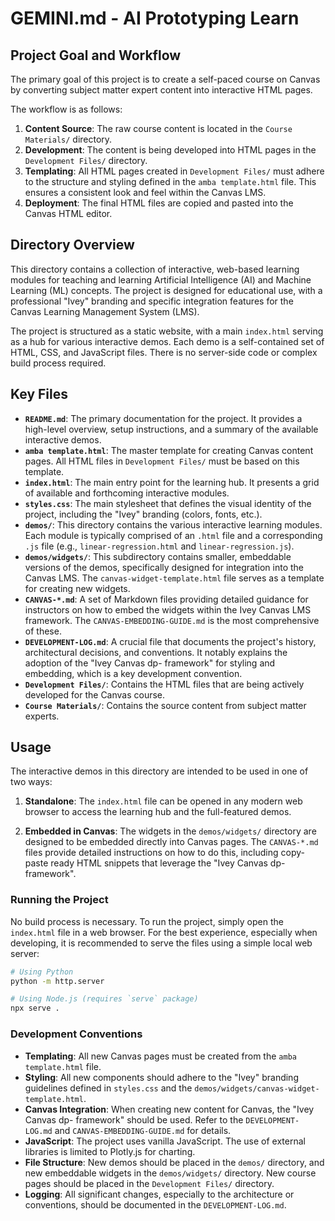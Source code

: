 # GEMINI.md - AI Prototyping Learn

## Project Goal and Workflow

The primary goal of this project is to create a self-paced course on Canvas by converting subject matter expert content into interactive HTML pages.

The workflow is as follows:

1.  **Content Source**: The raw course content is located in the `Course Materials/` directory.
2.  **Development**: The content is being developed into HTML pages in the `Development Files/` directory.
3.  **Templating**: All HTML pages created in `Development Files/` must adhere to the structure and styling defined in the `amba template.html` file. This ensures a consistent look and feel within the Canvas LMS.
4.  **Deployment**: The final HTML files are copied and pasted into the Canvas HTML editor.

## Directory Overview

This directory contains a collection of interactive, web-based learning modules for teaching and learning Artificial Intelligence (AI) and Machine Learning (ML) concepts. The project is designed for educational use, with a professional "Ivey" branding and specific integration features for the Canvas Learning Management System (LMS).

The project is structured as a static website, with a main `index.html` serving as a hub for various interactive demos. Each demo is a self-contained set of HTML, CSS, and JavaScript files. There is no server-side code or complex build process required.

## Key Files

*   **`README.md`**: The primary documentation for the project. It provides a high-level overview, setup instructions, and a summary of the available interactive demos.
*   **`amba template.html`**: The master template for creating Canvas content pages. All HTML files in `Development Files/` must be based on this template.
*   **`index.html`**: The main entry point for the learning hub. It presents a grid of available and forthcoming interactive modules.
*   **`styles.css`**: The main stylesheet that defines the visual identity of the project, including the "Ivey" branding (colors, fonts, etc.).
*   **`demos/`**: This directory contains the various interactive learning modules. Each module is typically comprised of an `.html` file and a corresponding `.js` file (e.g., `linear-regression.html` and `linear-regression.js`).
*   **`demos/widgets/`**: This subdirectory contains smaller, embeddable versions of the demos, specifically designed for integration into the Canvas LMS. The `canvas-widget-template.html` file serves as a template for creating new widgets.
*   **`CANVAS-*.md`**: A set of Markdown files providing detailed guidance for instructors on how to embed the widgets within the Ivey Canvas LMS framework. The `CANVAS-EMBEDDING-GUIDE.md` is the most comprehensive of these.
*   **`DEVELOPMENT-LOG.md`**: A crucial file that documents the project's history, architectural decisions, and conventions. It notably explains the adoption of the "Ivey Canvas dp- framework" for styling and embedding, which is a key development convention.
*   **`Development Files/`**: Contains the HTML files that are being actively developed for the Canvas course.
*   **`Course Materials/`**: Contains the source content from subject matter experts.

## Usage

The interactive demos in this directory are intended to be used in one of two ways:

1.  **Standalone**: The `index.html` file can be opened in any modern web browser to access the learning hub and the full-featured demos.

2.  **Embedded in Canvas**: The widgets in the `demos/widgets/` directory are designed to be embedded directly into Canvas pages. The `CANVAS-*.md` files provide detailed instructions on how to do this, including copy-paste ready HTML snippets that leverage the "Ivey Canvas dp- framework".

### Running the Project

No build process is necessary. To run the project, simply open the `index.html` file in a web browser. For the best experience, especially when developing, it is recommended to serve the files using a simple local web server:

```bash
# Using Python
python -m http.server

# Using Node.js (requires `serve` package)
npx serve .
```

### Development Conventions

*   **Templating**: All new Canvas pages must be created from the `amba template.html` file.
*   **Styling**: All new components should adhere to the "Ivey" branding guidelines defined in `styles.css` and the `demos/widgets/canvas-widget-template.html`.
*   **Canvas Integration**: When creating new content for Canvas, the "Ivey Canvas dp- framework" should be used. Refer to the `DEVELOPMENT-LOG.md` and `CANVAS-EMBEDDING-GUIDE.md` for details.
*   **JavaScript**: The project uses vanilla JavaScript. The use of external libraries is limited to Plotly.js for charting.
*   **File Structure**: New demos should be placed in the `demos/` directory, and new embeddable widgets in the `demos/widgets/` directory. New course pages should be placed in the `Development Files/` directory.
*   **Logging**: All significant changes, especially to the architecture or conventions, should be documented in the `DEVELOPMENT-LOG.md`.